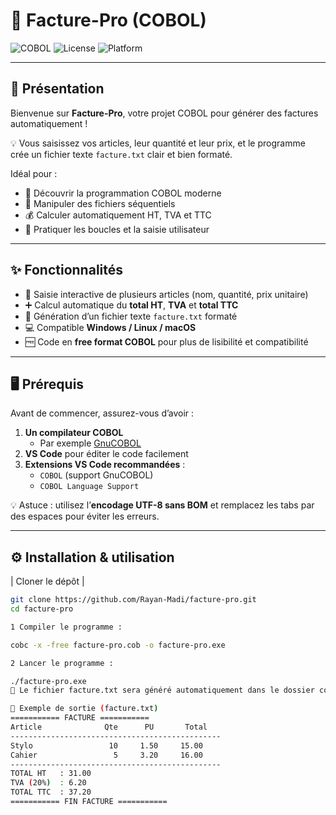# 🧾 Facture-Pro (COBOL)

![COBOL](https://img.shields.io/badge/Language-COBOL-blue?logo=COBOL&style=flat-square)
![License](https://img.shields.io/badge/License-MIT-green?style=flat-square)
![Platform](https://img.shields.io/badge/Platform-Windows%20|%20Linux%20|%20macOS-lightgrey?style=flat-square)

---

## 👋 Présentation

Bienvenue sur **Facture-Pro**, votre projet COBOL pour générer des factures automatiquement !  

💡 Vous saisissez vos articles, leur quantité et leur prix, et le programme crée un fichier texte `facture.txt` clair et bien formaté.  

Idéal pour :  
- 🌟 Découvrir la programmation COBOL moderne  
- 📄 Manipuler des fichiers séquentiels  
- 💰 Calculer automatiquement HT, TVA et TTC  
- 🔄 Pratiquer les boucles et la saisie utilisateur  

---

## ✨ Fonctionnalités

- 📝 Saisie interactive de plusieurs articles (nom, quantité, prix unitaire)  
- ➕ Calcul automatique du **total HT**, **TVA** et **total TTC**  
- 📂 Génération d’un fichier texte `facture.txt` formaté  
- 💻 Compatible **Windows / Linux / macOS**  
- 🆓 Code en **free format COBOL** pour plus de lisibilité et compatibilité  

---

## 🖥️ Prérequis

Avant de commencer, assurez-vous d’avoir :  

1. **Un compilateur COBOL**  
   - Par exemple [GnuCOBOL](https://superbol.eu/developers/windows/)  
2. **VS Code** pour éditer le code facilement  
3. **Extensions VS Code recommandées** :  
   - `COBOL` (support GnuCOBOL)  
   - `COBOL Language Support`  

💡 Astuce : utilisez l’**encodage UTF-8 sans BOM** et remplacez les tabs par des espaces pour éviter les erreurs.

---

## ⚙️ Installation & utilisation

 | Cloner le dépôt |
```bash
git clone https://github.com/Rayan-Madi/facture-pro.git
cd facture-pro

1 Compiler le programme :

cobc -x -free facture-pro.cob -o facture-pro.exe

2 Lancer le programme :

./facture-pro.exe
📂 Le fichier facture.txt sera généré automatiquement dans le dossier courant.

📂 Exemple de sortie (facture.txt)
=========== FACTURE ===========
Article              Qte      PU       Total
-----------------------------------------------
Stylo                 10     1.50     15.00
Cahier                 5     3.20     16.00
-----------------------------------------------
TOTAL HT   : 31.00
TVA (20%)  : 6.20
TOTAL TTC  : 37.20
=========== FIN FACTURE ===========
